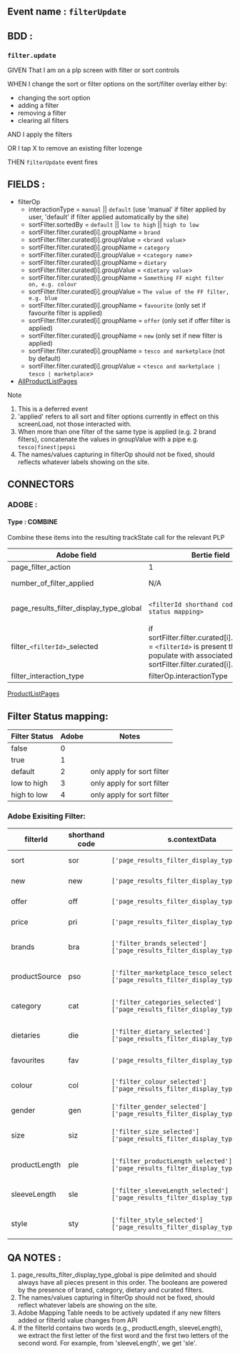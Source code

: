 ## Event name : `filterUpdate`

## BDD :

### `filter.update`

GIVEN That I am on a plp screen with filter or sort controls

WHEN I change the sort or filter options on the sort/filter overlay either by:
 - changing the sort option
 - adding a filter
 - removing a filter
 - clearing all filters
 
AND I apply the filters

OR I tap X to remove an existing filter lozenge

THEN `filterUpdate` event fires

## FIELDS :

* filterOp
  + interactionType = `manual` || `default` (use 'manual' if filter applied by user, 'default' if filter applied automatically by the site)
  + sortFilter.sortedBy = `default` || `low to high` || `high to low`
  + sortFilter.filter.curated[i].groupName = `brand`
  + sortFilter.filter.curated[i].groupValue = <`brand value`>
  + sortFilter.filter.curated[i].groupName = `category`
  + sortFilter.filter.curated[i].groupValue = <`category name`> 
  + sortFilter.filter.curated[i].groupName = `dietary`  
  + sortFilter.filter.curated[i].groupValue = <`dietary value`> 
  + sortFilter.filter.curated[i].groupName = `Something FF might filter on, e.g. colour`
  + sortFilter.filter.curated[i].groupValue = `The value of the FF filter, e.g. blue`
  + sortFilter.filter.curated[i].groupName = `favourite` (only set if favourite filter is applied)
  + sortFilter.filter.curated[i].groupName = `offer` (only set if offer filter is applied)
  + sortFilter.filter.curated[i].groupName = `new` (only set if new filter is applied)
  + sortFilter.filter.curated[i].groupName = `tesco and marketplace` (not by default)
  + sortFilter.filter.curated[i].groupValue = <`tesco and marketplace | tesco | marketplace`> 
* [AllProductListPages](../All/AllProductListPages.md)  

Note  
1. This is a deferred event  
2. 'applied' refers to all sort and filter options currently in effect on this screenLoad, not those interacted with.
3. When more than one filter of the same type is applied (e.g. 2 brand filters), concatenate the values in groupValue with a pipe e.g. `tesco|finest|pepsi`
4. The names/values capturing in filterOp should not be fixed, should reflects whatever labels showing on the site.

## CONNECTORS

### ADOBE :

#### Type : COMBINE

Combine these items into the resulting trackState call for the relevant PLP

| Adobe field | Bertie field | Note |
| --- | --- |  --- |
| page_filter_action | 1 | event72 |
| number_of_filter_applied | N/A|  (eVar148, prop26) Indicates the number of filters currently applied |
| page_results_filter_display_type_global | `<filterId shorthand code>:<filter status mapping>`  | (eVar147, prop25), see filter status mapping table below, concat value with `\|`, eg:`sor:3\|new:0\|off:0\|bra:0\|pro:1\|cat:1` |
|filter_`<filterId>`_selected  | if sortFilter.filter.curated[i].groupName = `<filterId>` is present then populate with associated sortFilter.filter.curated[i].groupValue | `<filterId>` is not fixed value, should be coming from API. Populate this field only if there is value in `sortFilter.filter.curated[i].groupValue`; see table below for exisiting filter |
| filter_interaction_type | filterOp.interactionType| eVar85 | 

[ProductListPages](../../Connectors/Adobe/ProductListPages.md) 

## Filter Status mapping:
| Filter Status | Adobe | Notes |
| --- | --- | --- |
|false|0|  |
|true|1|  |
|default|2| only apply for sort filter|
|low to high|3| only apply for sort filter||
|high to low|4| only apply for sort filter||

### Adobe Exisiting Filter:
| filterId | shorthand code |s.contextData| Adobe |Notes |
| --- | --- | --- | --- | --- |
|sort|sor|  `['page_results_filter_display_type_global']`| eVar147, prop25
|new|new|  `['page_results_filter_display_type_global']]`| eVar147, prop25
|offer|off| `['page_results_filter_display_type_global']`| eVar147, prop25
|price|pri| `['page_results_filter_display_type_global']`| eVar147, prop25|
|brands|bra| `['filter_brands_selected']` <br>  `['page_results_filter_display_type_global']`| eVar238, eVar147, prop25 |
|productSource|pso|`['filter_marketplace_tesco_selected']` <br>  `['page_results_filter_display_type_global']`| eVar181, eVar147, prop25|
|category|cat| `['filter_categories_selected']` <br>  `['page_results_filter_display_type_global']`| eVar239, eVar147, prop25|
|dietaries|die| `['filter_dietary_selected']` <br>  `['page_results_filter_display_type_global']`| eVar161, eVar147, prop25| 
|favourites|fav|`['page_results_filter_display_type_global']` | eVar147, prop25
|colour|col| `['filter_colour_selected']` <br>  `['page_results_filter_display_type_global']`| eVar16, eVar147, prop25|
|gender|gen| `['filter_gender_selected']` <br>  `['page_results_filter_display_type_global']`| eVar35,eVar147, prop25|
|size|siz| `['filter_size_selected']` <br>  `['page_results_filter_display_type_global']`| eVar39, eVar147, prop25|
|productLength|ple|   `['filter_productLength_selected']` <br>  `['page_results_filter_display_type_global']`|  eVar81, eVar147, prop25|
|sleeveLength|sle|    `['filter_sleeveLength_selected']` <br>  `['page_results_filter_display_type_global']`| eVar83, eVar147, prop25|
|style|sty|    `['filter_style_selected']` <br>  `['page_results_filter_display_type_global']`| eVar84, eVar147, prop25|




## QA NOTES :

1. page_results_filter_display_type_global is pipe delimited and should always have all pieces present in this order. The booleans are powered by the presence of brand, category, dietary and curated filters.
2. The names/values capturing in filterOp should not be fixed, should reflect whatever labels are showing on the site.
3. Adobe Mapping Table needs to be actively updated if any new filters added or filterId value changes from API
4. If the filterId contains two words (e.g., productLength, sleeveLength), we extract the first letter of the first word and the first two letters of the second word. For example, from 'sleeveLength', we get 'sle'. 
